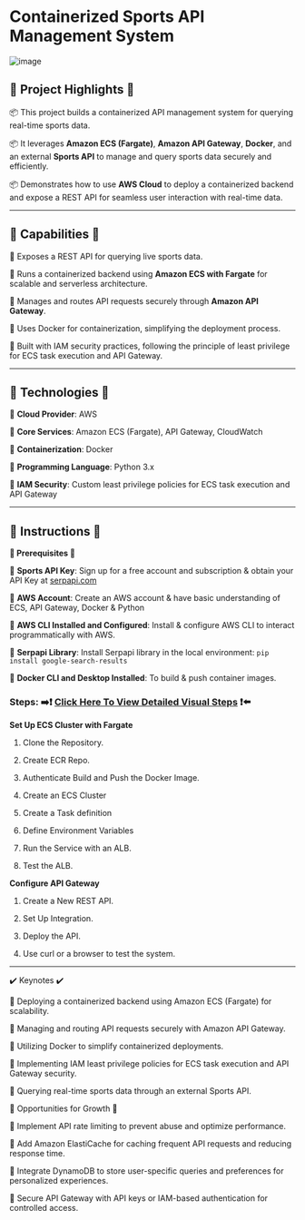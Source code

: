 # Containerized Sports API Management System

![image](https://github.com/user-attachments/assets/bfb10401-6356-41ab-9203-bfdcbee4efa2)



## **🔷 Project Highlights 🔷**

📦  This project builds a containerized API management system for querying real-time sports data.

📦  It leverages **Amazon ECS (Fargate)**, **Amazon API Gateway**, **Docker**, and an external **Sports API** to manage and query sports data securely and efficiently.

📦  Demonstrates how to use **AWS Cloud** to deploy a containerized backend and expose a REST API for seamless user interaction with real-time data.

---

## **🔧 Capabilities 🔧**

🔹 Exposes a REST API for querying live sports data.

🔹 Runs a containerized backend using **Amazon ECS with Fargate** for scalable and serverless architecture.

🔹 Manages and routes API requests securely through **Amazon API Gateway**.

🔹 Uses Docker for containerization, simplifying the deployment process.

🔹 Built with IAM security practices, following the principle of least privilege for ECS task execution and API Gateway.

---

## **🚨 Technologies 🚨**

🔹 **Cloud Provider**: AWS

🔹 **Core Services**: Amazon ECS (Fargate), API Gateway, CloudWatch

🔹 **Containerization**: Docker

🔹 **Programming Language**: Python 3.x

🔹 **IAM Security**: Custom least privilege policies for ECS task execution and API Gateway

---

## **👀 Instructions 👀**

**🔹 Prerequisites 🔹**

🔹 **Sports API Key**: Sign up for a free account and subscription & obtain your API Key at [serpapi.com](https://serpapi.com)

🔹 **AWS Account**: Create an AWS account & have basic understanding of ECS, API Gateway, Docker & Python

🔹 **AWS CLI Installed and Configured**: Install & configure AWS CLI to interact programmatically with AWS.

🔹 **Serpapi Library**: Install Serpapi library in the local environment: `pip install google-search-results`

🔹 **Docker CLI and Desktop Installed**: To build & push container images.

### **Steps:** ➡️❗ [Click Here To View Detailed Visual Steps](https://github.com/MJaloui/Containerized-Sports-API/blob/main/VisualStepsHere.md) ❗⬅️
   
**Set Up ECS Cluster with Fargate**

1. Clone the Repository.

2. Create ECR Repo.

3. Authenticate Build and Push the Docker Image.

4. Create an ECS Cluster

5. Create a Task definition

6. Define Environment Variables

7. Run the Service with an ALB.

8. Test the ALB.


**Configure API Gateway**

1. Create a New REST API.

2. Set Up Integration.

3. Deploy the API.

4. Use curl or a browser to test the system.


---

✔️ Keynotes ✔️

🔹 Deploying a containerized backend using Amazon ECS (Fargate) for scalability.

🔹 Managing and routing API requests securely with Amazon API Gateway.

🔹 Utilizing Docker to simplify containerized deployments.

🔹 Implementing IAM least privilege policies for ECS task execution and API Gateway security.

🔹 Querying real-time sports data through an external Sports API.



🌱 Opportunities for Growth 🌱

🔹 Implement API rate limiting to prevent abuse and optimize performance.

🔹 Add Amazon ElastiCache for caching frequent API requests and reducing response time.

🔹 Integrate DynamoDB to store user-specific queries and preferences for personalized experiences.

🔹 Secure API Gateway with API keys or IAM-based authentication for controlled access.

